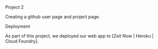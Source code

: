 Project 2

Creating a github user page and project page.

Deployment

As part of this project, we deployed our web app to [Zeit Now | Heroku | Cloud Foundry].
